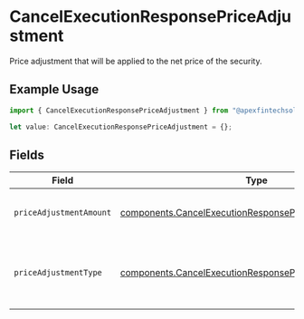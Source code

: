 # CancelExecutionResponsePriceAdjustment

Price adjustment that will be applied to the net price of the security.

## Example Usage

```typescript
import { CancelExecutionResponsePriceAdjustment } from "@apexfintechsolutions/ascend-sdk/models/components";

let value: CancelExecutionResponsePriceAdjustment = {};
```

## Fields

| Field                                                                                                                              | Type                                                                                                                               | Required                                                                                                                           | Description                                                                                                                        | Example                                                                                                                            |
| ---------------------------------------------------------------------------------------------------------------------------------- | ---------------------------------------------------------------------------------------------------------------------------------- | ---------------------------------------------------------------------------------------------------------------------------------- | ---------------------------------------------------------------------------------------------------------------------------------- | ---------------------------------------------------------------------------------------------------------------------------------- |
| `priceAdjustmentAmount`                                                                                                            | [components.CancelExecutionResponsePriceAdjustmentAmount](../../models/components/cancelexecutionresponsepriceadjustmentamount.md) | :heavy_minus_sign:                                                                                                                 | Total monetary value of the price_adjustment                                                                                       | {<br/>"value": "56.15"<br/>}                                                                                                       |
| `priceAdjustmentType`                                                                                                              | [components.CancelExecutionResponsePriceAdjustmentType](../../models/components/cancelexecutionresponsepriceadjustmenttype.md)     | :heavy_minus_sign:                                                                                                                 | The type of price adjustment being applied by the broker to the net price of the security.                                         | MARKUP                                                                                                                             |